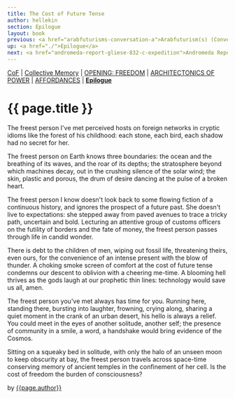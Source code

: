 ```yaml
---
title: The Cost of Future Tense
author: hellekin
section: Epilogue
layout: book
previous: <a href="arabfuturisms-conversation-a">Arabfuturism(s) (Conversation A)</a>
up: <a href="./">Epilogue</a>
next: <a href="andromeda-report-gliese-832-c-expedition">Andromeda Report</a>
---
```


[CoF][c0] | [Collective Memory][c1] | [OPENING: FREEDOM][c2] | [ARCHITECTONICS OF POWER][c3] | [AFFORDANCES][c4] | __[Epilogue][c5]__

[c0]: /book "Cost of Freedom"
[c1]: /book/collective-memory
[c2]: /book/opening:freedom
[c3]: /book/architectonics-of-power
[c4]: /book/affordances
[c5]: /book/epilogue

# {{ page.title }}

The freest person I've met perceived hosts on foreign networks in
cryptic idioms like the forest of his childhood: each stone, each
bird, each shadow had no secret for her.

The freest person on Earth knows three boundaries: the ocean and the
breathing of its waves, and the roar of its depths; the stratosphere
beyond which machines decay, out in the crushing silence of the solar
wind; the skin, plastic and porous, the drum of desire dancing at the
pulse of a broken heart.

The freest person I know doesn't look back to some flowing fiction of
a continuous history, and ignores the prospect of a future past. She
doesn't live to expectations: she stepped away from paved avenues to
trace a tricky path, uncertain and bold. Lecturing an attentive group
of customs officers on the futility of borders and the fate of money,
the freest person passes through life in candid wonder.

There is debt to the children of men, wiping out fossil life,
threatening theirs, even ours, for the convenience of an intense
present with the blow of thunder. A choking smoke screen of comfort at
the cost of future tense condemns our descent to oblivion with a
cheering me-time. A blooming hell thrives as the gods laugh at our
prophetic thin lines: technology would save us all, amen.

The freest person you've met always has time for you. Running here,
standing there, bursting into laughter, frowning, crying along,
sharing a quiet moment in the crank of an urban desert, his hello is
always a relief. You could meet in the eyes of another solitude,
another self; the presence of community in a smile, a word, a
handshake would bring evidence of the Cosmos.

Sitting on a squeaky bed in solitude, with only the halo of an unseen
moon to keep obscurity at bay, the freest person travels across
space-time conserving memory of ancient temples in the confinement of
her cell. Is the cost of freedom the burden of consciousness?

<p class="author bio">by <a href="../authors/hellekin">{{page.author}}</a></p>
